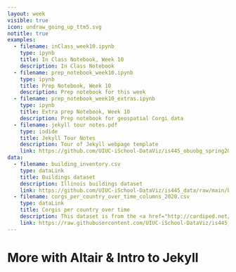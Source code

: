 ```yaml
---
layout: week
visible: true
icon: undraw_going_up_ttm5.svg
notitle: true
examples:
  - filename: inClass_week10.ipynb
    type: ipynb
    title: In Class Notebook, Week 10
    description: In Class Notebook
  - filename: prep_notebook_week10.ipynb
    type: ipynb
    title: Prep Notebook, Week 10
    description: Prep notebook for this week
  - filename: prep_notebook_week10_extras.ipynb
    type: ipynb
    title: Extra prep Notebook, Week 10
    description: Prep notebook for geospatial Corgi data
  - filename: jekyll tour notes.pdf
    type: iodide
    title: Jekyll Tour Notes
    description: Tour of Jekyll webpage template
    link: https://github.com/UIUC-iSchool-DataViz/is445_obuobg_spring2025/blob/main/week10/pdfs/jekyll%20tour%20notes.pdf
data:
  - filename: building_inventory.csv
    type: dataLink
    title: Buildings dataset
    description: Illinois buildings dataset
    link: https://github.com/UIUC-iSchool-DataViz/is445_data/raw/main/building_inventory.csv
  - filename: corgs_per_country_over_time_columns_2020.csv
    type: dataLink
    title: Corgis per country over time 
    description: This dataset is from the <a href="http://cardiped.net/">Cardigan Archives</a> and <a href="https://github.com/UIUC-iSchool-DataViz/spring2020/blob/master/week12/corg/grabCorgData_subpages.py">scraped using Beautiful Soup in Python</a> and <a href="https://github.com/UIUC-iSchool-DataViz/spring2020/blob/master/week12/corg/calc_corgData.ipynb">further processed in Python</a> into this form.
    link: https://raw.githubusercontent.com/UIUC-iSchool-DataViz/is445_data/main/corgs_per_country_over_time_columns_2020.csv
---
```


# More with Altair & Intro to Jekyll



